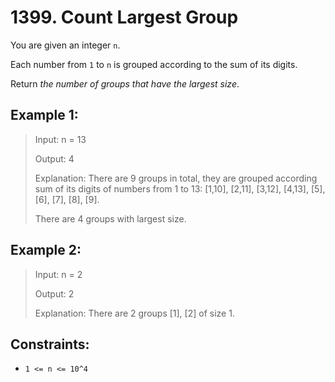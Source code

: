 # 1399. Count Largest Group

You are given an integer `n`.

Each number from `1` to `n` is grouped according to the sum of its digits.

Return _the number of groups that have the largest size_.


## Example 1:

> Input: n = 13
> 
> Output: 4
> 
> Explanation: There are 9 groups in total, they are grouped according sum of its digits of numbers from 1 to 13:
[1,10], [2,11], [3,12], [4,13], [5], [6], [7], [8], [9].
> 
> There are 4 groups with largest size.

## Example 2:

> Input: n = 2
> 
> Output: 2
> 
> Explanation: There are 2 groups [1], [2] of size 1.


## Constraints:

- `1 <= n <= 10^4`